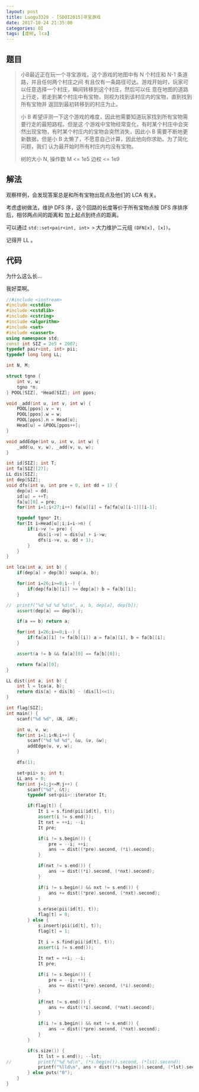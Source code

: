 ```yaml
---
layout: post
title: Luogu3320 - [SDOI2015]寻宝游戏
date: 2017-10-24 21:35:00
categories: OI
tags: [虚树, lca]
---
```


## 题目

> 小B最近正在玩一个寻宝游戏，这个游戏的地图中有 N 个村庄和 N-1 条道路，并且任何两个村庄之间
> 有且仅有一条路径可达。游戏开始时，玩家可以任意选择一个村庄，瞬间转移到这个村庄，然后可以任
> 意在地图的道路上行走，若走到某个村庄中有宝物，则视为找到该村庄内的宝物，直到找到所有宝物并
> 返回到最初转移到的村庄为止。
> 
> 小 B 希望评测一下这个游戏的难度，因此他需要知道玩家找到所有宝物需要行走的最短路程。但是这
> 个游戏中宝物经常变化，有时某个村庄中会突然出现宝物，有时某个村庄内的宝物会突然消失，因此小
> B 需要不断地更新数据，但是小 B 太懒了，不愿意自己计算，因此他向你求助。为了简化问题，我们
> 认为最开始时所有村庄内均没有宝物。
> 
> 树的大小 N, 操作数 M <= 1e5
> 边权 <= 1e9

## 解法

观察样例，会发现答案总是和所有宝物出现点及他们的 LCA 有关。

考虑虚树做法，维护 DFS 序，这个回路的长度等价于所有宝物点按 DFS 序排序后，相邻两点间的距离和
加上起点到终点的距离。

可以通过 `std::set<pair<int, int> >` 大力维护二元组 `(DFN[x], [x])`。

记得开 LL 。

## 代码

为什么这么长…

我好菜啊。

```cpp
//#include <iostream>
#include <cstdio>
#include <cstdlib>
#include <cstring>
#include <algorithm>
#include <set>
#include <cassert>
using namespace std;
const int SIZ = 2e5 + 2007;
typedef pair<int, int> pii;
typedef long long LL;

int N, M;

struct tgno {
    int v, w;
    tgno *n;
} POOL[SIZ], *Head[SIZ]; int ppos;

void _add(int u, int v, int w) {
    POOL[ppos].v = v;
    POOL[ppos].w = w;
    POOL[ppos].n = Head[u];
    Head[u] = &POOL[ppos++];
}

void addEdge(int u, int v, int w) {
    _add(u, v, w), _add(v, u, w);
}

int id[SIZ]; int T;
int fa[SIZ][27];
LL dis[SIZ];
int dep[SIZ];
void dfs(int u, int pre = 0, int dd = 1) {
    dep[u] = dd;
    id[u] = ++T;
    fa[u][0] = pre;
    for(int i=1;i<27;i++) fa[u][i] = fa[fa[u][i-1]][i-1];

    typedef tgno* It;
    for(It i=Head[u];i;i=i->n) {
        if(i->v != pre) {
            dis[i->v] = dis[u] + i->w;
            dfs(i->v, u, dd + 1);
        }
    }
}

int lca(int a, int b) {
    if(dep[a] > dep[b]) swap(a, b);

    for(int i=26;i>=0;i--) {
        if(dep[fa[b][i]] >= dep[a]) b = fa[b][i];
    }

//  printf("%d %d %d %d\n", a, b, dep[a], dep[b]);
    assert(dep[a] == dep[b]);

    if(a == b) return a;

    for(int i=26;i>=0;i--) {
        if(fa[a][i] != fa[b][i]) a = fa[a][i], b = fa[b][i];
    }

    assert(a != b && fa[a][0] == fa[b][0]);

    return fa[a][0];
}

LL dist(int a, int b) {
    int l = lca(a, b);
    return dis[a] + dis[b] - (dis[l]<<1);
}

int flag[SIZ];
int main() {
    scanf("%d %d", &N, &M);

    int u, v, w;
    for(int i=1;i<N;i++) {
        scanf("%d %d %d", &u, &v, &w);
        addEdge(u, v, w);
    }

    dfs(1);

    set<pii> s; int t;
    LL ans = 0;
    for(int j=1;j<=M;j++) {
        scanf("%d", &t);
        typedef set<pii>::iterator It;

        if(flag[t]) {
            It i = s.find(pii(id[t], t));
            assert(i != s.end());
            It nxt = ++i; --i;
            It pre;

            if(i != s.begin()) {
                pre = --i; ++i;
                ans -= dist((*pre).second, (*i).second);
            }

            if(nxt != s.end()) {
                ans -= dist((*i).second, (*nxt).second);
            }

            if(i != s.begin() && nxt != s.end()) {
                ans += dist((*pre).second, (*nxt).second);
            }

            s.erase(pii(id[t], t));
            flag[t] = 0;
        } else {
            s.insert(pii(id[t], t));
            flag[t] = 1;

            It i = s.find(pii(id[t], t));
            assert(i != s.end());
            
            It nxt = ++i; --i;
            It pre;

            if(i != s.begin()) {
                pre = --i; ++i;
                ans += dist((*pre).second, (*i).second);
            }

            if(nxt != s.end()) {
                ans += dist((*i).second, (*nxt).second);
            }

            if(i != s.begin() && nxt != s.end()) {
                ans -= dist((*pre).second, (*nxt).second);
            }
        }

        if(s.size()) {
            It lst = s.end(); --lst;
//          printf("%d %d\n", (*s.begin()).second, (*lst).second);
            printf("%lld\n", ans + dist((*s.begin()).second, (*lst).second));
        } else puts("0");
    }
}
```

